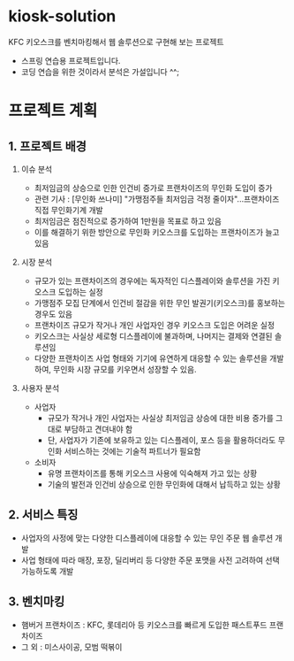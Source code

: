# kiosk-solution
KFC 키오스크를 벤치마킹해서 웹 솔루션으로 구현해 보는 프로젝트
- 스프링 연습용 프로젝트입니다.
- 코딩 연습을 위한 것이라서 분석은 가설입니다 ^^;

# 프로젝트 계획
## 1. 프로젝트 배경
   1) 이슈 분석
      - 최저임금의 상승으로 인한 인건비 증가로 프랜차이즈의 무인화 도입이 증가
      - 관련 기사 : [무인화 쓰나미] "가맹점주들 최저임금 걱정 줄이자"...프랜차이즈 직접 무인화기계 개발
      - 최저임금은 점진적으로 증가하여 1만원을 목표로 하고 있음
      - 이를 해결하기 위한 방안으로 무인화 키오스크를 도입하는 프랜차이즈가 늘고 있음

   2) 시장 분석
      - 규모가 있는 프랜차이즈의 경우에는 독자적인 디스플레이와 솔루션을 가진 키오스크 도입하는 실정
      - 가맹점주 모집 단계에서 인건비 절감을 위한 무인 발권기(키오스크)를 홍보하는 경우도 있음
      - 프랜차이즈 규모가 작거나 개인 사업자인 경우 키오스크 도입은 어려운 실정
      - 키오스크는 사실상 세로형 디스플레이에 불과하며, 나머지는 결제와 연결된 솔루션임
      - 다양한 프랜차이즈 사업 형태와 기기에 유연하게 대응할 수 있는 솔루션을 개발하여, 무인화 시장 규모를 키우면서 성장할 수 있음.

   3) 사용자 분석
      - 사업자
         - 규모가 작거나 개인 사업자는 사실상 최저임금 상승에 대한 비용 증가를 그대로 부담하고 견뎌내야 함
         - 단, 사업자가 기존에 보유하고 있는 디스플레이, 포스 등을 활용하더라도 무인화 서비스하는 것에는 기술적 파트너가 필요함
      - 소비자
         - 유명 프랜차이즈를 통해 키오스크 사용에 익숙해져 가고 있는 상황
         - 기술의 발전과 인건비 상승으로 인한 무인화에 대해서 납득하고 있는 상황

## 2. 서비스 특징
   - 사업자의 사정에 맞는 다양한 디스플레이에 대응할 수 있는 무인 주문 웹 솔루션 개발
   - 사업 형태에 따라 매장, 포장, 딜리버리 등 다양한 주문 포맷을 사전 고려하여 선택 가능하도록 개발

## 3. 벤치마킹
   - 햄버거 프랜차이즈 : KFC, 롯데리아 등 키오스크를 빠르게 도입한 패스트푸드 프랜차이즈
   - 그 외 : 미스사이공, 모범 떡볶이
